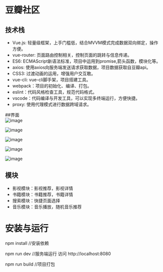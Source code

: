 # 豆瓣社区
## 技术栈
* Vue.js: 轻量级框架，上手门槛低，结合MVVM模式完成数据双向绑定，操作方便。<br>
* vue-router: 页面路由控制相关，控制页面的跳转与信息传递。<br>
* ES6: ECMAScript新语法标准，项目中运用到promise,箭头函数，模块化等。<br>
* axios: 使用axios向服务端发送请求获取数据，项目数据获取自豆瓣api。<br>
* CSS3: 过渡动画的运用，增强用户交互敢。<br>
* vue-cli: vue-cli脚手架，项目搭建工具。<br>
* webpack：项目的初始化、编译、打包。<br>
* eslint：代码风格检查工具，规范代码格式。<br>
* vscode：代码编译与开发工具，可以实现多终端运行，方便快捷。<br>
* proxy: 使用代理模式进行数据跨域请求。<br>

##界面<br>
![image](https://github.com/HZJ0716/-_douban/blob/master/demo1.png)

![image](https://github.com/HZJ0716/-_douban/blob/master/demo2.png)

![image](https://github.com/HZJ0716/-_douban/blob/master/demo3.png)

![image](https://github.com/HZJ0716/-_douban/blob/master/demo4.png)

![image](https://github.com/HZJ0716/-_douban/blob/master/demo5.png)

## 模块
* 影视模块：影视推荐，影视详情<br>
* 书籍模块：书籍推荐，书籍详情<br>
* 搜索模块：快捷页面选择<br>
* 音乐模块：音乐播放，随机音乐推荐<br>
# 安装与运行
npm install //安装依赖

npm run dev //服务端运行 访问 http://localhost:8080

npm run build  //项目打包 

